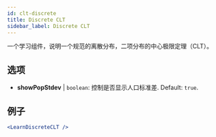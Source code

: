```yaml
---
id: clt-discrete
title: Discrete CLT
sidebar_label: Discrete CLT
---
```


一个学习组件，说明一个规范的离散分布，二项分布的中心极限定理（CLT）。

## 选项

* __showPopStdev__ | `boolean`: 控制是否显示人口标准差. Default: `true`.


## 例子

```jsx live
<LearnDiscreteCLT />
```

